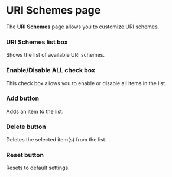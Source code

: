 # URI Schemes page

The **URI Schemes** page allows you to customize URI schemes.

### URI Schemes list box

Shows the list of available URI schemes.

### Enable/Disable ALL check box

This check box allows you to enable or disable all items in the list.

### Add button

Adds an item to the list.

### Delete button

Deletes the selected item(s) from the list.

### Reset button

Resets to default settings.

